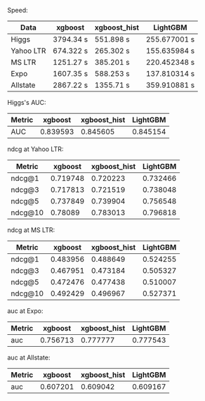 Speed:

| Data      |  xgboost | xgboost_hist |  LightGBM|
|----|  ----| ----- | ----|
| Higgs|3794.34 s |551.898 s |255.677001 s |
| Yahoo LTR|674.322 s |265.302 s |155.635984 s |
| MS LTR|1251.27 s |385.201 s |220.452348 s |
| Expo|1607.35 s |588.253 s |137.810314 s |
| Allstate|2867.22 s |1355.71 s |359.910881 s |


Higgs's AUC:

| Metric      |  xgboost| xgboost_hist |  LightGBM|
|----|  ----| ---- | ----|
| AUC|0.839593|0.845605|0.845154|


ndcg at Yahoo LTR:

| Metric      |  xgboost | xgboost_hist |  LightGBM|
|----|  ----| ---- | ----|
| ndcg@1|0.719748|0.720223|0.732466|
| ndcg@3|0.717813|0.721519|0.738048|
| ndcg@5|0.737849|0.739904|0.756548|
| ndcg@10|0.78089|0.783013|0.796818|


ndcg at MS LTR:

| Metric      |  xgboost | xgboost_hist |  LightGBM|
|----|  ----| ---- | -----|
| ndcg@1|0.483956|0.488649|0.524255|
| ndcg@3|0.467951|0.473184|0.505327|
| ndcg@5|0.472476|0.477438|0.510007|
| ndcg@10|0.492429|0.496967|0.527371|


auc at Expo:

| Metric      |  xgboost | xgboost_hist |  LightGBM|
|----|  ----| ---- |  ----|
| auc|0.756713|0.777777|0.777543|


auc at Allstate:

| Metric      |  xgboost | xgboost_hist |  LightGBM|
|----|  ----| ---- |  ----|
| auc|0.607201|0.609042|0.609167|


